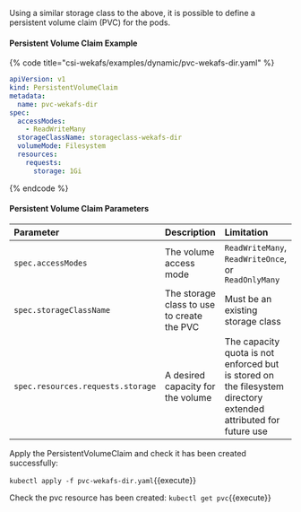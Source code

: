 Using a similar storage class to the above, it is possible to define a persistent volume claim \(PVC\) for the pods.

#### Persistent Volume Claim Example

{% code title="csi-wekafs/examples/dynamic/pvc-wekafs-dir.yaml" %}
```yaml
apiVersion: v1
kind: PersistentVolumeClaim
metadata:
  name: pvc-wekafs-dir
spec:
  accessModes:
    - ReadWriteMany
  storageClassName: storageclass-wekafs-dir
  volumeMode: Filesystem
  resources:
    requests:
      storage: 1Gi
```
{% endcode %}

#### Persistent Volume Claim **Parameters**

| **Parameter** | Description | Limitation |
| :--- | :--- | :--- |
| `spec.accessModes` | The volume access mode | `ReadWriteMany`, `ReadWriteOnce`, or `ReadOnlyMany` |
| `spec.storageClassName` | The storage class to use to create the PVC | Must be an existing storage class |
| `spec.resources.requests.storage` | A desired capacity for the volume | The capacity quota is not enforced but is stored on the filesystem directory extended attributed for future use |

Apply the PersistentVolumeClaim and check it has been created successfully:

`kubectl apply -f pvc-wekafs-dir.yaml`{{execute}}

Check the pvc resource has been created:
`kubectl get pvc`{{execute}}
